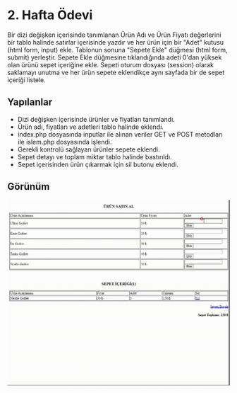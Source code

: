 
# 2. Hafta Ödevi

Bir dizi değişken içerisinde tanımlanan Ürün Adı ve Ürün Fiyatı değerlerini bir tablo halinde satırlar 
içerisinde yazdır ve her ürün için bir "Adet" kutusu (html form, input) ekle. Tablonun sonuna "Sepete 
Ekle" düğmesi (html form, submit) yerleştir. Sepete Ekle düğmesine tıklandığında adeti 0'dan yüksek 
olan ürünü sepet içeriğine ekle. Sepeti oturum dosyası (session) olarak saklamayı unutma ve her ürün 
sepete eklendikçe aynı sayfada bir de sepet içeriği listele.


## Yapılanlar
- Dizi değişken içerisinde ürünler ve fiyatları tanımlandı.
- Ürün adı, fiyatları ve adetleri tablo halinde eklendi.
- index.php dosyasında inputlar ile alınan veriler GET ve POST metodları ile islem.php dosyasında işlendi.
- Gerekli kontrolü sağlayan ürünler sepete eklendi.
- Sepet detayı ve toplam miktar tablo halinde bastırıldı.
- Sepet içerisinden ürün çıkarmak için sil butonu eklendi.


## Görünüm

![alt](img/gorunum.gif)



